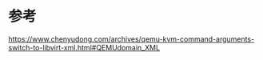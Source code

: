 
# 参考

https://www.chenyudong.com/archives/qemu-kvm-command-arguments-switch-to-libvirt-xml.html#QEMUdomain_XML